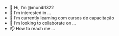 - 👋 Hi, I’m @monib1322
- 👀 I’m interested in ...
- 🌱 I’m currently learning   com cursos de capacitação
- 💞️ I’m looking to collaborate on ...
- 📫 How to reach me ...

<!---
monib1322/monib1322 is a ✨ special ✨ repository because its `README.md` (this file) appears on your GitHub profile.
You can click the Preview link to take a look at your changes.
--->

